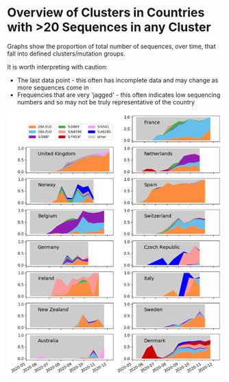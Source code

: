 # Overview of Clusters in Countries with >20 Sequences in any Cluster

Graphs show the proportion of total number of sequences, over time, that fall into defined clusters/mutation groups.

It is worth interpreting with caution:
- The last data point - this often has incomplete data and may change as more sequences come in
- Frequencies that are very 'jagged' - this often indicates low sequencing numbers and so may not be truly representative of the country

![Cluster in Countries](/overall_trends_figures/EUClusters_compare.png)
